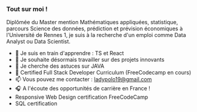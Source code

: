### Tout sur moi !

Diplômée du Master mention Mathématiques appliquées, statistique, parcours Science des données, prédiction et prévision économiques à l'Université de Rennes 1, je suis à la recherche d'un emploi comme Data Analyst ou Data Scientist.

<!--
**ladypolo19/ladypolo19** is a ✨ _special_ ✨ repository because its `README.md` (this file) appears on your GitHub profile.

-->

- 🌱 Je suis en train d'apprendre : TS et React
- 👯 Je souhaite désormais travailler sur des projets innovants
- 🤔 Je cherche des astuces sur JAVA
- 🥳 Certified Full Stack Developer Curriculum (FreeCodecamp en cours)
- 📫 Vous pouvez me contacter : ladypolo19@gmail.com
- 🎧 A l'écoute des opportunités de carrière en France !
- Responsive Web Design certification FreeCodeCamp
- SQL certification 


